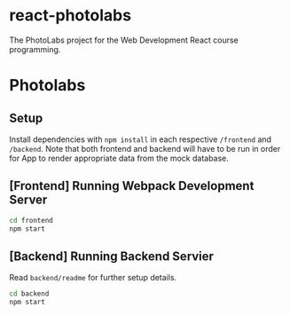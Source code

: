 # react-photolabs
The PhotoLabs project for the Web Development React course programming.

# Photolabs

## Setup

Install dependencies with `npm install` in each respective `/frontend` and `/backend`.
Note that both frontend and backend will have to be run in order for App to render appropriate data from the mock database.

## [Frontend] Running Webpack Development Server

```sh
cd frontend
npm start
```

## [Backend] Running Backend Servier

Read `backend/readme` for further setup details.

```sh
cd backend
npm start
```

